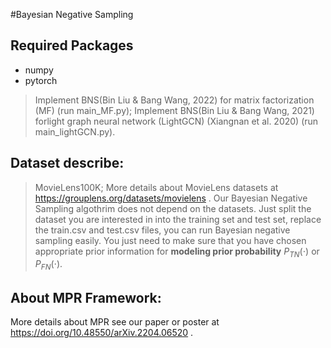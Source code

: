 #Bayesian Negative Sampling

## Required Packages
- numpy
- pytorch
>Implement BNS(Bin Liu & Bang Wang, 2022) for matrix factorization (MF) (run main_MF.py); Implement BNS(Bin Liu & Bang Wang, 2021) forlight graph neural
network (LightGCN) (Xiangnan et al. 2020) (run main_lightGCN.py).

## Dataset describe: 
>MovieLens100K; More details about MovieLens datasets at https://grouplens.org/datasets/movielens .
>Our Bayesian Negative Sampling algothrim does not depend on the datasets. Just split the dataset you are interested in into the training set and test set, replace the train.csv and test.csv files, you can run Bayesian negative sampling easily. You just need to make sure that you have chosen appropriate prior information for **modeling prior probability** $P_{TN}(\cdot)$ or $P_{FN}(\cdot)$.

## About MPR Framework:
More details about MPR see our paper or poster at https://doi.org/10.48550/arXiv.2204.06520 .
